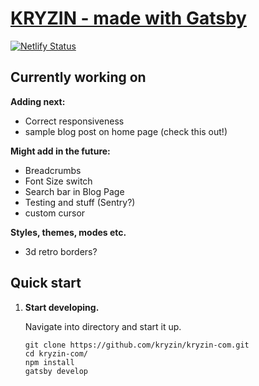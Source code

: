 # [KRYZIN - made with Gatsby](https://kryzin.netlify.app/)

[![Netlify Status](https://api.netlify.com/api/v1/badges/057db4e3-0b0b-4fa6-9ff0-df60a20f3780/deploy-status)](https://app.netlify.com/sites/kryzin/deploys)

## Currently working on

**Adding next:**

- Correct responsiveness
- sample blog post on home page (check this out!)

**Might add in the future:**

- Breadcrumbs
- Font Size switch
- Search bar in Blog Page
- Testing and stuff (Sentry?)
- custom cursor

**Styles, themes, modes etc.**

- 3d retro borders?

## Quick start

1. **Start developing.**

    Navigate into directory and start it up.

    ```shell
    git clone https://github.com/kryzin/kryzin-com.git
    cd kryzin-com/
    npm install
    gatsby develop
    ```
